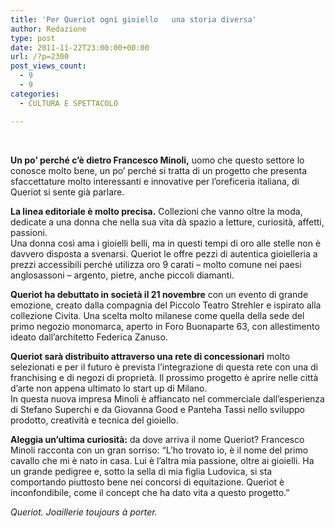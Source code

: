 ```yaml
---
title: 'Per Queriot ogni gioiello   una storia diversa'
author: Redazione
type: post
date: 2011-11-22T23:00:00+00:00
url: /?p=2300
post_views_count:
  - 9
  - 9
categories:
  - CULTURA E SPETTACOLO

---
```

&nbsp;

**Un po&rsquo; perch&eacute; c&rsquo;&egrave; dietro Francesco Minoli,** uomo che questo settore lo conosce molto bene, un po&rsquo; perch&eacute; si tratta di un progetto che presenta sfaccettature molto interessanti e innovative per l&rsquo;oreficeria italiana, di Queriot si sente gi&agrave; parlare. 

**La linea editoriale &egrave; molto precisa.** Collezioni che vanno oltre la moda, dedicate a una donna che nella sua vita d&agrave; spazio a letture, curiosit&agrave;, affetti, passioni.  
Una donna cos&igrave; ama i gioielli belli, ma in questi tempi di oro alle stelle non &egrave; davvero disposta a svenarsi. Queriot le offre pezzi di autentica gioielleria a prezzi accessibili perch&eacute; utilizza oro 9 carati &#8211; molto comune nei paesi anglosassoni &ndash; argento, pietre, anche piccoli diamanti.

**Queriot ha debuttato in societ&agrave; il 21 novembre** con un evento di grande emozione, creato dalla compagnia del Piccolo Teatro Strehler e ispirato alla collezione Civita. Una scelta molto milanese come quella della sede del primo negozio monomarca, aperto in Foro Buonaparte 63, con allestimento ideato dall&rsquo;architetto Federica Zanuso.

**Queriot sar&agrave; distribuito attraverso una rete di concessionari** molto selezionati e per il futuro &egrave; prevista l&rsquo;integrazione di questa rete con una di franchising e di negozi di propriet&agrave;. Il prossimo progetto &egrave; aprire nelle citt&agrave; d&rsquo;arte non appena ultimato lo start up di Milano.  
In questa nuova impresa Minoli &egrave; affiancato nel commerciale dall&rsquo;esperienza di Stefano Superchi e da Giovanna Good e Panteha Tassi nello sviluppo prodotto, creativit&agrave; e tecnica del gioiello.

**Aleggia un&rsquo;ultima curiosit&agrave;:** da dove arriva il nome Queriot? Francesco Minoli racconta con un gran sorriso: &ldquo;L&rsquo;ho trovato io, &egrave; il nome del primo cavallo che mi &egrave; nato in casa. Lui &egrave; l&rsquo;altra mia passione, oltre ai gioielli. Ha un grande pedigree e, sotto la sella di mia figlia Ludovica, si sta comportando piuttosto bene nei concorsi di equitazione. Queriot &egrave; inconfondibile, come il concept che ha dato vita a questo progetto.&rdquo;

_Queriot. Joaillerie toujours &agrave; porter._

&nbsp;

&nbsp;